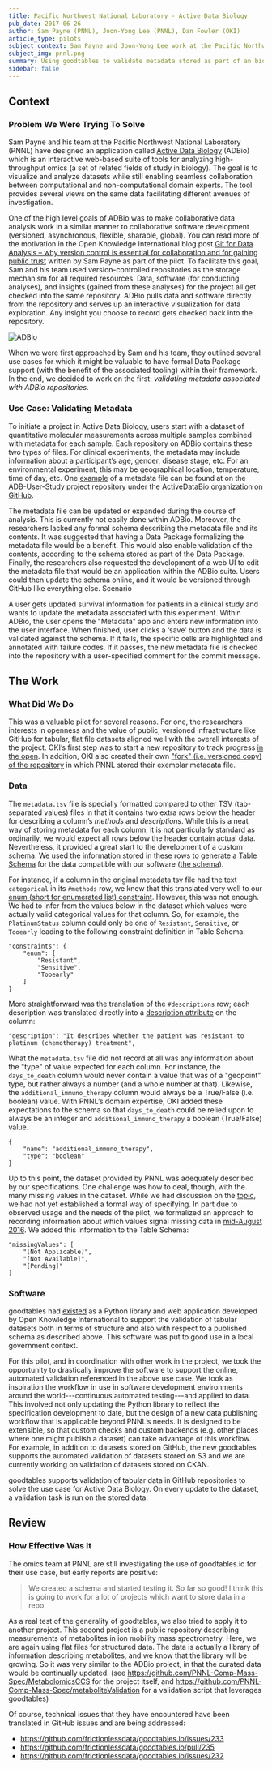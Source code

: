```yaml
---
title: Pacific Northwest National Laboratory - Active Data Biology
pub_date: 2017-06-26
author: Sam Payne (PNNL), Joon-Yong Lee (PNNL), Dan Fowler (OKI)
article_type: pilots
subject_context: Sam Payne and Joon-Yong Lee work at the Pacific Northwest National Laboratory. Together, we explored use of Frictionless Data's specifications and software to generate schema for tabular data and validate metadata stored as part of a biological application on GitHub.
subject_img: pnnl.png
summary: Using goodtables to validate metadata stored as part of an biological application on GitHub.
sidebar: false
---
```



## Context

### Problem We Were Trying To Solve

Sam Payne and his team at the Pacific Northwest National Laboratory (PNNL) have designed an application called [Active Data Biology](https://adbio.pnnl.gov/) (ADBio) which is an interactive web-based suite of tools for analyzing high-throughput omics (a set of related fields of study in biology).  The goal is to visualize and analyze datasets while still enabling seamless collaboration between computational and non-computational domain experts.  The tool provides several views on the same data facilitating different avenues of investigation.

One of the high level goals of ADBio was to make collaborative data analysis work in a similar manner to collaborative software development (versioned, asynchronous, flexible, sharable, global). You can read more of the motivation in the Open Knowledge International blog post
[Git for Data Analysis – why version control is essential for collaboration and for gaining public trust](https://blog.okfn.org/2016/11/29/git-for-data-analysis-why-version-control-is-essential-collaboration-public-trust/) written by Sam Payne as part of the pilot.  To facilitate this goal, Sam and his team used version-controlled repositories as the storage mechanism for all required resources. Data, software (for conducting analyses), and insights (gained from these analyses) for the project all get checked into the same repository.  ADBio pulls data and software directly from the repository and serves up an interactive visualization for data exploration. Any insight you choose to record gets checked back into the repository.

![ADBio](./adbio.png)

When we were first approached by Sam and his team, they outlined several use cases for which it might be valuable to have formal Data Package support (with the benefit of the associated tooling) within their framework.  In the end, we decided to work on the first: *validating metadata associated with ADBio repositories*.

### Use Case: Validating Metadata

To initiate a project in Active Data Biology, users start with a dataset of quantitative molecular measurements across multiple samples combined with metadata for each sample.  Each repository on ADBio contains these two types of files. For clinical experiments, the metadata may include information about a participant’s age, gender, disease stage, etc. For an environmental experiment, this may be geographical location, temperature, time of day, etc. One [example](https://github.com/ActiveDataBio/ADB-User-Study/blob/master/metadata.tsv) of a metadata file can be found at on the ADB-User-Study project repository under the [ActiveDataBio organization on GitHub](https://github.com/ActiveDataBio/).

The metadata file can be updated or expanded during the course of analysis. This is currently not easily done within ADBio. Moreover, the researchers lacked any formal schema describing the metadata file and its contents. It was suggested that having a Data Package formalizing the metadata file would be a benefit.  This would also enable validation of the contents, according to the schema stored as part of the Data Package. Finally, the researchers also requested the development of a web UI to edit the metadata file that would be an application within the ADBio suite. Users could then update the schema online, and it would be versioned through GitHub like everything else. Scenario

A user gets updated survival information for patients in a clinical study and wants to update the metadata associated with this experiment. Within ADBio, the user opens the "Metadata" app and enters new information into the user interface. When finished, user clicks a ‘save’ button and the data is validated against the schema. If it fails, the specific cells are highlighted and annotated with failure codes. If it passes, the new metadata file is checked into the repository with a user-specified comment for the commit message.

## The Work

### What Did We Do

This was a valuable pilot for several reasons.  For one, the researchers interests in openness and the value of public, versioned infrastructure like GitHub for tabular, flat file datasets aligned well with the overall interests of the project.  OKI’s first step was to start a new repository to track progress [in the open](https://github.com/frictionlessdata/pilot-pnnl).  In addition, OKI also created their own ["fork" (i.e. versioned copy) of the repository](https://github.com/frictionlessdata/ADB-User-Study) in which PNNL stored their exemplar metadata file.

### Data

The `metadata.tsv` file is specially formatted compared to other TSV (tab-separated values) files in that it contains two extra rows below the header for describing a column’s *methods* and *descriptions*. While this is a neat way of storing metadata for each column, it is not particularly standard as ordinarily, we would expect all rows below the header contain actual data.  Nevertheless, it provided a great start to the development of a custom schema.  We used the information stored in these rows to generate a [Table Schema](/specs/table-schema/) for the data compatible with our software ([the schema](https://github.com/frictionlessdata/ADB-User-Study/blob/master/metadata-schema.json)).

For instance, if a column in the original metadata.tsv file had the text `categorical` in its `#methods` row, we knew that this translated very well to our [enum (short for enumerated list) constraint](/specs/table-schema/#constraints). However, this was not enough.  We had to infer from the values below in the dataset which values were actually valid categorical values for that column.  So, for example, the `PlatinumStatus` column could only be one of `Resistant`, `Sensitive`, or `Tooearly` leading to the following constraint definition in Table Schema:

```
"constraints": {
    "enum": [
        "Resistant",
        "Sensitive",
        "Tooearly"
    ]
}
```

More straightforward was the translation of the `#descriptions` row; each description was translated directly into a [description attribute](/specs/table-schema/#description) on the column:

```
"description": "It describes whether the patient was resistant to platinum (chemotherapy) treatment",
```

What the `metadata.tsv` file did not record at all was any information about the "type" of value expected for each column.  For instance, the `days_to_death` column would never contain a value that was of a "geopoint" type, but rather always a number (and a whole number at that).  Likewise, the `additional_immuno_therapy` column would always be a True/False (i.e. boolean) value.  With PNNL’s domain expertise, OKI added these expectations to the schema so that `days_to_death` could be relied upon to always be an integer and `additional_immuno_therapy` a boolean (True/False) value.

```
{
    "name": "additional_immuno_therapy",
    "type": "boolean"
}
```

Up to this point, the dataset provided by PNNL was adequately described by our specifications.  One challenge was how to deal, though, with the many missing values in the dataset.  While we had discussion on the [topic](https://github.com/frictionlessdata/specs/issues/97), we had not yet established a formal way of specifying.  In part due to observed usage and the needs of the pilot, we formalized an approach to recording information about which values signal missing data in [mid-August 2016](https://twitter.com/OKFNLabs/status/765568650699018241). We added this information to the Table Schema:

```
"missingValues": [
    "[Not Applicable]",
    "[Not Available]",
    "[Pending]"
]
```

### Software

goodtables had [existed](http://okfnlabs.org/blog/2015/02/20/introducing-goodtables.html) as a Python library and web application developed by Open Knowledge International to support the validation of tabular datasets both in terms of structure and also with respect to a published schema as described above. This software was put to good use in a local government context.

For this pilot, and in coordination with other work in the project, we took the opportunity to drastically improve the software to support the online, automated validation referenced in the above use case.  We took as inspiration the workflow in use in software development environments around the world---continuous automated testing---and applied to data.  This involved not only updating the Python library to reflect the specification development to date, but the design of a new data publishing workflow that is applicable beyond PNNL’s needs. It is designed to be extensible, so that custom checks and custom backends (e.g. other places where one might publish a dataset) can take advantage of this workflow.  For example, in addition to datasets stored on GitHub, the new goodtables supports the automated validation of datasets stored on S3 and we are currently working on validation of datasets stored on CKAN.

goodtables supports validation of tabular data in GitHub repositories to solve the use case for Active Data Biology.  On every update to the dataset, a validation task is run on the stored data.

## Review

### How Effective Was It

The omics team at PNNL are still investigating the use of goodtables.io for their use case, but early reports are positive:

> We created a schema and started testing it. So far so good! I think this is going to work for a lot of projects which want to store data in a repo.

As a real test of the generality of goodtables, we also tried to apply it to another project. This second project is a public repository describing measurements of metabolites in ion mobility mass spectrometry. Here, we are again using flat files for structured data. The data is actually a library of information describing metabolites, and we know that the library will be growing. So it was very similar to the ADBio project, in that the curated data would be continually updated. (see <https://github.com/PNNL-Comp-Mass-Spec/MetabolomicsCCS> for the project itself, and <https://github.com/PNNL-Comp-Mass-Spec/metaboliteValidation> for a validation script that leverages goodtables)

Of course, technical issues that they have encountered have been translated in GitHub issues and are being addressed:

- <https://github.com/frictionlessdata/goodtables.io/issues/233>
- <https://github.com/frictionlessdata/goodtables.io/pull/235>
- <https://github.com/frictionlessdata/goodtables.io/issues/232>

